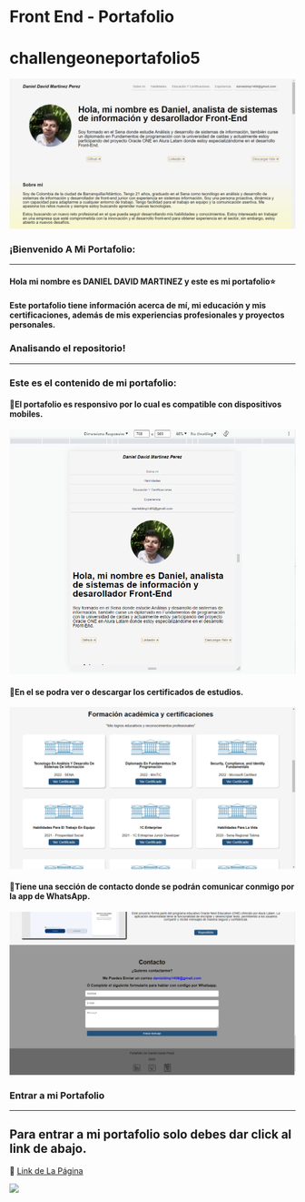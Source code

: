 # Front End -  Portafolio
# challengeoneportafolio5

<p align="center" >
     <img width="600" heigth="600" src="./assets/Web.png">
</p>


### ¡Bienvenido A Mi Portafolio:
---
#### Hola mi nombre es DANIEL DAVID MARTINEZ y este es mi portafolio⭐
#### Este portafolio tiene información acerca de mí, mi educación y mis certificaciones, además de mis experiencias profesionales y proyectos personales.

### Analisando el repositorio!
---
### Este es el contenido de mi portafolio:
#### 🔹El portafolio es responsivo por lo cual es compatible con dispositivos mobiles.

<p align="center" >
     <img width="600" heigth="600" src="./assets/mobile.png">
</p>

#### 🔹En el se podra ver o descargar los certificados de estudios.

<p align="center" >
     <img width="600" heigth="600" src="./assets/academic.png">
</p>

#### 🔹Tiene una sección de contacto donde se podrán comunicar conmigo por la app de WhatsApp.

<p align="center" >
     <img width="600" heigth="600" src="./assets/contact.png">
</p>


### Entrar a mi Portafolio
---
## Para entrar a mi portafolio solo debes dar click al link de abajo.

🔹 [Link de La Página](https://mddaniel1.github.io/Portafolio/)


<a href="https://www.linkedin.com/in/daniel-david-448567875454768756/" target="_blank">
<img src="https://img.shields.io/badge/-LinkedIn-%230077B5?style=for-the-badge&logo=linkedin&logoColor=white" target="_blank"></a>

